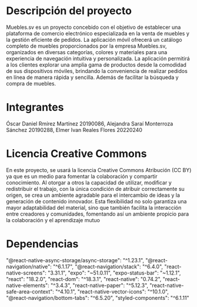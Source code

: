 # Descripción del proyecto
Muebles.sv es un proyecto concebido con el objetivo de establecer una plataforma de comercio electrónico especializada en la venta de muebles y la gestión eficiente de pedidos. La aplicación móvil ofrecerá un catálogo completo de muebles proporcionados por la empresa Muebles.sv, organizados en diversas categorías, colores y materiales para una experiencia de navegación intuitiva y personalizada.
La aplicación permitirá a los clientes explorar una amplia gama de productos desde la comodidad de sus dispositivos móviles, brindando la conveniencia de realizar pedidos en línea de manera rápida y sencilla. Además de facilitar la búsqueda y compra de muebles.
# Integrantes
Óscar Daniel Rmírez Martínez   20190086,
Alejandra Saraí Monterroza Sánchez   20190288,
Elmer Ivan Reales Flores   20220240
# Licencia Creative Commons
En este proyecto, se usará la licencia Creative Commons Atribución (CC BY) ya que es un medio para fomentar la colaboración y compartir conocimiento. Al otorgar a otros la capacidad de utilizar, modificar y redistribuir el trabajo, con la única condición de atribuir correctamente su origen, se crea un ambiente agradable para el intercambio de ideas y la generación de contenido innovador. Esta flexibilidad no solo garantiza una mayor adaptabilidad del material, sino que también facilita la interacción entre creadores y comunidades, fomentando así un ambiente propicio para la colaboración y el aprendizaje mutuo
# Dependencias
"@react-native-async-storage/async-storage": "^1.23.1",
"@react-navigation/native": "^6.1.17",
"@react-navigation/stack": "^6.4.0",
"react-native-screens": "3.31.1",
"expo": "~51.0.11",
"expo-status-bar": "~1.12.1",
"react": "18.2.0",
"react-dom": "^18.3.1",
"react-native": "0.74.2",
"react-native-elements": "^3.4.3",
"react-native-paper": "^5.12.3",
"react-native-safe-area-context": "^4.10.1",
"react-native-vector-icons": "^10.1.0",
"@react-navigation/bottom-tabs": "^6.5.20",
"styled-components": "^6.1.11"
